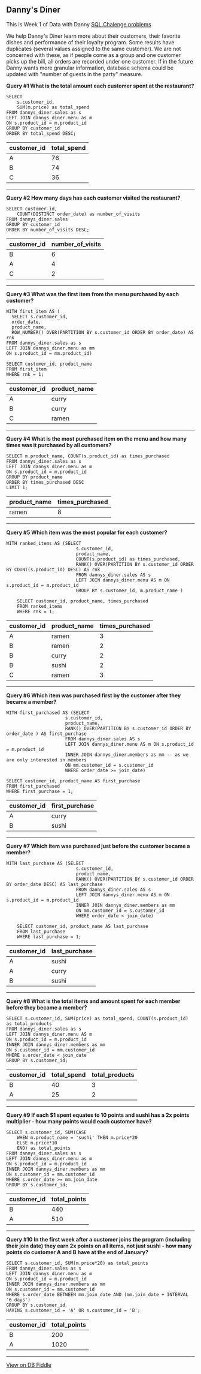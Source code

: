 ## Danny's Diner
This is Week 1 of Data with Danny [SQL Chalenge problems](https://8weeksqlchallenge.com/case-study-1/)

We help Danny's Diner learn more about their customers, their favorite dishes and performance of their loyalty program.
Some results have duplicates (several values assigned to the same customer). We are not concerned with these, as if people come as a group and one customer picks up the bill, all orders are recorded under one customer. If in the future Danny wants more granular information, database schema could be updated with "number of guests in the party" measure.

**Query #1 What is the total amount each customer spent at the restaurant?**

    SELECT
    	s.customer_id,
        SUM(m.price) as total_spend
    FROM dannys_diner.sales as s
    LEFT JOIN dannys_diner.menu as m
    ON s.product_id = m.product_id
    GROUP BY customer_id
    ORDER BY total_spend DESC;

| customer_id | total_spend |
| ----------- | ----------- |
| A           | 76          |
| B           | 74          |
| C           | 36          |

---
**Query #2 How many days has each customer visited the restaurant?**

    SELECT customer_id, 
    	COUNT(DISTINCT order_date) as number_of_visits
    FROM dannys_diner.sales
    GROUP BY customer_id
    ORDER BY number_of_visits DESC;

| customer_id | number_of_visits |
| ----------- | ---------------- |
| B           | 6                |
| A           | 4                |
| C           | 2                |

---
**Query #3 What was the first item from the menu purchased by each customer?**

    WITH first_item AS (
      SELECT s.customer_id,
      order_date, 
      product_name, 
      ROW_NUMBER() OVER(PARTITION BY s.customer_id ORDER BY order_date) AS rnk
    FROM dannys_diner.sales as s
    LEFT JOIN dannys_diner.menu as mm
    ON s.product_id = mm.product_id)
    
    SELECT customer_id, product_name
    FROM first_item
    WHERE rnk = 1;

| customer_id | product_name |
| ----------- | ------------ |
| A           | curry        |
| B           | curry        |
| C           | ramen        |

---
**Query #4 What is the most purchased item on the menu and how many times was it purchased by all customers?**

    SELECT m.product_name, COUNT(s.product_id) as times_purchased
    FROM dannys_diner.sales as s
    LEFT JOIN dannys_diner.menu as m
    ON s.product_id = m.product_id
    GROUP BY product_name
    ORDER BY times_purchased DESC
    LIMIT 1;

| product_name | times_purchased |
| ------------ | --------------- |
| ramen        | 8               |

---
**Query #5 Which item was the most popular for each customer?**

    WITH ranked_items AS (SELECT 
                              s.customer_id, 
                              product_name, 
                              COUNT(s.product_id) as times_purchased,
                              RANK() OVER(PARTITION BY s.customer_id ORDER BY COUNT(s.product_id) DESC) AS rnk 
                              FROM dannys_diner.sales AS s 
                              LEFT JOIN dannys_diner.menu AS m ON s.product_id = m.product_id 
                              GROUP BY s.customer_id, m.product_name )
        
        SELECT customer_id, product_name, times_purchased
        FROM ranked_items
        WHERE rnk = 1;

| customer_id | product_name | times_purchased |
| ----------- | ------------ | --------------- |
| A           | ramen        | 3               |
| B           | ramen        | 2               |
| B           | curry        | 2               |
| B           | sushi        | 2               |
| C           | ramen        | 3               |

---
**Query #6 Which item was purchased first by the customer after they became a member?**

    WITH first_purchased AS (SELECT 
                          s.customer_id, 
                          product_name, 
                          RANK() OVER(PARTITION BY s.customer_id ORDER BY order_date ) AS first_purchase 
                          FROM dannys_diner.sales AS s 
                          LEFT JOIN dannys_diner.menu AS m ON s.product_id = m.product_id 
                          INNER JOIN dannys_diner.members as mm -- as we are only interested in members
                          ON mm.customer_id = s.customer_id
                          WHERE order_date >= join_date)
    
    SELECT customer_id, product_name AS first_purchase
    FROM first_purchased
    WHERE first_purchase = 1;

| customer_id | first_purchase |
| ----------- | -------------- |
| A           | curry          |
| B           | sushi          |

---
**Query #7  Which item was purchased just before the customer became a member?**

    WITH last_purchase AS (SELECT 
                              s.customer_id, 
                              product_name, 
                              RANK() OVER(PARTITION BY s.customer_id ORDER BY order_date DESC) AS last_purchase 
                              FROM dannys_diner.sales AS s 
                              LEFT JOIN dannys_diner.menu AS m ON s.product_id = m.product_id 
                              INNER JOIN dannys_diner.members as mm 
                              ON mm.customer_id = s.customer_id
                              WHERE order_date < join_date)
        
        SELECT customer_id, product_name AS last_purchase
        FROM last_purchase
        WHERE last_purchase = 1;

| customer_id | last_purchase |
| ----------- | ------------- |
| A           | sushi         |
| A           | curry         |
| B           | sushi         |


---
**Query #8 What is the total items and amount spent for each member before they became a member?**

    SELECT s.customer_id, SUM(price) as total_spend, COUNT(s.product_id) as total_products
    FROM dannys_diner.sales as s
    LEFT JOIN dannys_diner.menu AS m
    ON s.product_id = m.product_id
    INNER JOIN dannys_diner.members as mm
    ON s.customer_id = mm.customer_id
    WHERE s.order_date < join_date
    GROUP BY s.customer_id;

| customer_id | total_spend | total_products |
| ----------- | ----------- | -------------- |
| B           | 40          | 3              |
| A           | 25          | 2              |

---
**Query #9 If each $1 spent equates to 10 points and sushi has a 2x points multiplier - how many points would each customer have?**

    SELECT s.customer_id, SUM(CASE
    	WHEN m.product_name = 'sushi' THEN m.price*20
    	ELSE m.price*10
    	END) as total_points
    FROM dannys_diner.sales as s
    LEFT JOIN dannys_diner.menu as m
    ON s.product_id = m.product_id
    INNER JOIN dannys_diner.members as mm
    ON s.customer_id = mm.customer_id
    WHERE s.order_date >= mm.join_date
    GROUP BY s.customer_id;

| customer_id | total_points |
| ----------- | ------------ |
| B           | 440          |
| A           | 510          |

---
**Query #10 In the first week after a customer joins the program (including their join date) they earn 2x points on all items, not just sushi - how many points do customer A and B have at the end of January?**

    SELECT s.customer_id, SUM(m.price*20) as total_points
    FROM dannys_diner.sales as s
    LEFT JOIN dannys_diner.menu as m
    ON s.product_id = m.product_id
    INNER JOIN dannys_diner.members as mm
    ON s.customer_id = mm.customer_id
    WHERE s.order_date BETWEEN mm.join_date AND (mm.join_date + INTERVAL '6 days')
    GROUP BY s.customer_id
    HAVING s.customer_id = 'A' OR s.customer_id = 'B';

| customer_id | total_points |
| ----------- | ------------ |
| B           | 200          |
| A           | 1020         |

---

[View on DB Fiddle](https://www.db-fiddle.com/f/2rM8RAnq7h5LLDTzZiRWcd/138)
